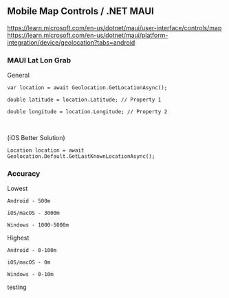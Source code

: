## Mobile Map Controls / .NET MAUI

https://learn.microsoft.com/en-us/dotnet/maui/user-interface/controls/map
https://learn.microsoft.com/en-us/dotnet/maui/platform-integration/device/geolocation?tabs=android
<br>
### MAUI Lat Lon Grab

General
```
var location = await Geolocation.GetLocationAsync();

double latitude = location.Latitude; // Property 1

double longitude = location.Longitude; // Property 2
```
 <br>

(iOS Better Solution)
```
Location location = await Geolocation.Default.GetLastKnownLocationAsync();
```

### Accuracy

Lowest
```
Android - 500m

iOS/macOS - 3000m

Windows - 1000-5000m
```
Highest
```
Android - 0-100m

iOS/macOS - 0m

Windows - 0-10m
```
testing